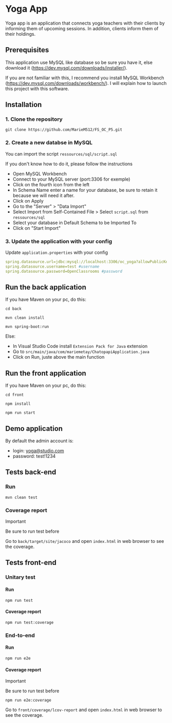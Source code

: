 # Yoga App

Yoga app is an application that connects yoga teachers with their clients by informing them of upcoming sessions. In addition, clients inform them of their holdings.

## Prerequisites

This application use MySQL like database so be sure you have it, else download it (https://dev.mysql.com/downloads/installer/).

If you are not familiar with this, I recommend you install MySQL Workbench (https://dev.mysql.com/downloads/workbench/). I will explain how to launch this project with this software.

## Installation

### 1. Clone the repository
```
git clone https://github.com/MarieM512/FS_OC_P5.git
```

### 2. Create a new databse in MySQL

You can import the script `ressources/sql/script.sql`

If you don't know how to do it, please follow the instructions

- Open MySQL Workbench
- Connect to your MySQL server (port:3306 for exemple)
- Click on the fourth icon from the left
- In Schema Name enter a name for your database, be sure to retain it because we will need it after.
- Click on Apply
- Go to the "Server" > "Data Import"
- Select Import from Self-Contained File > Select `script.sql` from `ressources/sql`
- Select your database in Default Schema to be Imported To
- Click on "Start Import"

### 3. Update the application with your config

Update `application.properties` with your config
```yaml
spring.datasource.url=jdbc:mysql://localhost:3306/oc_yoga?allowPublicKeyRetrieval=true #replace oc_yoga with the name of your database
spring.datasource.username=test #username
spring.datasource.password=OpenClassrooms #password
```

## Run the back application

If you have Maven on your pc, do this:
```
cd back
```

```
mvn clean install
```

```
mvn spring-boot:run
```

Else:

- In Visual Studio Code install `Extension Pack for Java` extension
- Go to `src/main/java/com/mariemetay/ChatopapiApplication.java`
- Click on Run, juste above the main function

## Run the front application

If you have Maven on your pc, do this:
```
cd front
```

```
npm install
```

```
npm run start
```

## Demo application

By default the admin account is:
- login: yoga@studio.com
- password: test!1234

## Tests back-end

### Run
```
mvn clean test
```

### Coverage report

> [!IMPORTANT]
> Be sure to run test before

Go to `back/target/site/jacoco` and open `index.html` in web browser to see the coverage.

## Tests front-end

### Unitary test

#### Run
```
npm run test
```

#### Coverage report
```
npm run test:coverage
```

### End-to-end

#### Run
```
npm run e2e
```

#### Coverage report

> [!IMPORTANT]
> Be sure to run test before

```
npm run e2e:coverage
```

Go to `front/coverage/lcov-report` and open `index.html` in web browser to see the coverage.
